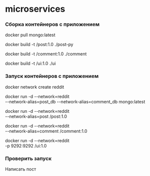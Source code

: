 # microservices

### Сборка контейнеров с приложением

docker pull mongo:latest

docker build -t <your-login>/post:1.0 ./post-py

docker build -t <your-login>/comment:1.0 ./comment

docker build -t <your-login>/ui:1.0 ./ui


### Запуск контейнеров с приложением

docker network create reddit

docker run -d --network=reddit \
--network-alias=post_db --network-alias=comment_db mongo:latest

docker run -d --network=reddit \
--network-alias=post <your-login>/post:1.0

docker run -d --network=reddit \
--network-alias=comment <your-login>/comment:1.0

docker run -d --network=reddit \
-p 9292:9292 <your-login>/ui:1.0

### Проверить запуск

Написать пост
